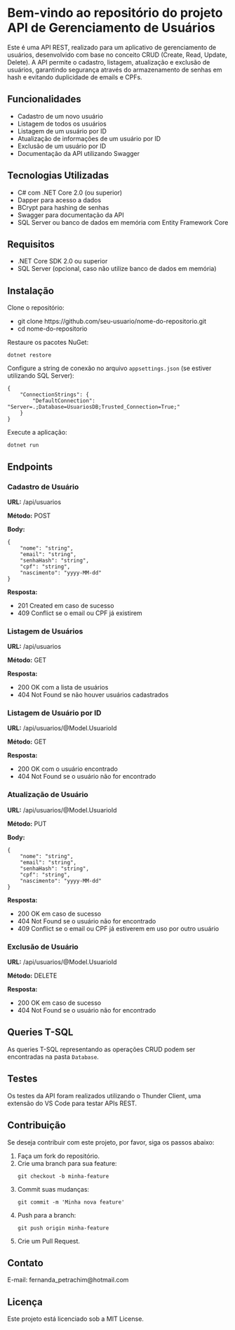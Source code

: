 <html>
<body>
    <h1><strong>Bem-vindo ao repositório do projeto API de Gerenciamento de Usuários</strong></h1>
    <p>Este é uma API REST, realizado para um aplicativo de gerenciamento de usuários, desenvolvido com base no conceito CRUD (Create, Read, Update, Delete). A API permite o cadastro, listagem, atualização e exclusão de usuários, garantindo segurança através do armazenamento de senhas em hash e evitando duplicidade de emails e CPFs.</p>
    <h2><strong>Funcionalidades</strong></h2>
    <ul>
        <li>Cadastro de um novo usuário</li>
        <li>Listagem de todos os usuários</li>
        <li>Listagem de um usuário por ID</li>
        <li>Atualização de informações de um usuário por ID</li>
        <li>Exclusão de um usuário por ID</li>
        <li>Documentação da API utilizando Swagger</li>
    </ul>
    <h2><strong>Tecnologias Utilizadas</strong></h2>
    <ul>
        <li>C# com .NET Core 2.0 (ou superior)</li>
        <li>Dapper para acesso a dados</li>
        <li>BCrypt para hashing de senhas</li>
        <li>Swagger para documentação da API</li>
        <li>SQL Server ou banco de dados em memória com Entity Framework Core</li>
    </ul>
    <h2><strong>Requisitos</strong></h2>
    <ul>
        <li>.NET Core SDK 2.0 ou superior</li>
        <li>SQL Server (opcional, caso não utilize banco de dados em memória)</li>
    </ul>
    <h2><strong>Instalação</strong></h2>
    <p>Clone o repositório:</p>
    <ul>
        <li>git clone https://github.com/seu-usuario/nome-do-repositorio.git</li>
        <li>cd nome-do-repositorio</li>
    </ul>
    <p>Restaure os pacotes NuGet:</p>
    <pre><code>dotnet restore</code></pre>
    <p>Configure a string de conexão no arquivo <code>appsettings.json</code> (se estiver utilizando SQL Server):</p>
    <pre><code>{
    "ConnectionStrings": {
        "DefaultConnection": "Server=.;Database=UsuariosDB;Trusted_Connection=True;"
    }
}</code></pre>
    <p>Execute a aplicação:</p>
    <pre><code>dotnet run</code></pre>
     <h2><strong>Endpoints</strong></h2>
    <h3>Cadastro de Usuário</h3>
    <p><strong>URL:</strong> /api/usuarios</p>
    <p><strong>Método:</strong> POST</p>
    <p><strong>Body:</strong></p>
    <pre><code>{
    "nome": "string",
    "email": "string",
    "senhaHash": "string",
    "cpf": "string",
    "nascimento": "yyyy-MM-dd"
}</code></pre>
    <p><strong>Resposta:</strong></p>
    <ul>
        <li>201 Created em caso de sucesso</li>
        <li>409 Conflict se o email ou CPF já existirem</li>
    </ul>
    <h3>Listagem de Usuários</h3>
    <p><strong>URL:</strong> /api/usuarios</p>
    <p><strong>Método:</strong> GET</p>
    <p><strong>Resposta:</strong></p>
    <ul>
        <li>200 OK com a lista de usuários</li>
        <li>404 Not Found se não houver usuários cadastrados</li>
    </ul>
    <h3>Listagem de Usuário por ID</h3>
    <p><strong>URL:</strong> /api/usuarios/@Model.UsuarioId</p>
    <p><strong>Método:</strong> GET</p>
    <p><strong>Resposta:</strong></p>
    <ul>
        <li>200 OK com o usuário encontrado</li>
        <li>404 Not Found se o usuário não for encontrado</li>
    </ul>
    <h3>Atualização de Usuário</h3>
    <p><strong>URL:</strong> /api/usuarios/@Model.UsuarioId</p>
    <p><strong>Método:</strong> PUT</p>
    <p><strong>Body:</strong></p>
    <pre><code>{
    "nome": "string",
    "email": "string",
    "senhaHash": "string",
    "cpf": "string",
    "nascimento": "yyyy-MM-dd"
}</code></pre>
    <p><strong>Resposta:</strong></p>
    <ul>
        <li>200 OK em caso de sucesso</li>
        <li>404 Not Found se o usuário não for encontrado</li>
        <li>409 Conflict se o email ou CPF já estiverem em uso por outro usuário</li>
    </ul>
    <h3>Exclusão de Usuário</h3>
    <p><strong>URL:</strong> /api/usuarios/@Model.UsuarioId</p>
    <p><strong>Método:</strong> DELETE</p>
    <p><strong>Resposta:</strong></p>
    <ul>
        <li>200 OK em caso de sucesso</li>
        <li>404 Not Found se o usuário não for encontrado</li>
    </ul>
    <h2><strong>Queries T-SQL</strong></h2>
    <p>As queries T-SQL representando as operações CRUD podem ser encontradas na pasta <code>Database</code>.</p>
    <h2><strong>Testes</strong></h2>
    <p>Os testes da API foram realizados utilizando o Thunder Client, uma extensão do VS Code para testar APIs REST.</p>
<h2><strong>Contribuição</strong></h2>
    <p>Se deseja contribuir com este projeto, por favor, siga os passos abaixo:</p>
    <ol>
        <li>Faça um fork do repositório.</li>
        <li>Crie uma branch para sua feature:</li>
        <pre><code>git checkout -b minha-feature</code></pre>
        <li>Commit suas mudanças:</li>
        <pre><code>git commit -m 'Minha nova feature'</code></pre>
        <li>Push para a branch:</li>
        <pre><code>git push origin minha-feature</code></pre>
        <li>Crie um Pull Request.</li>
    </ol>
    <h2><strong>Contato</h2></strong>
    <p>E-mail: fernanda_petrachim@hotmail.com</p>
    <h2><strong>Licença</strong></h2>
    <p>Este projeto está licenciado sob a MIT License.</p>
</body>
</html>
